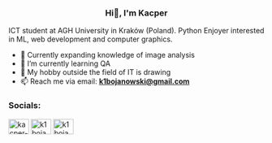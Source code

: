 <h3 align="center">Hi👋, I'm Kacper</h3>

 ICT student at AGH University in Kraków (Poland). Python Enjoyer interested in ML, web development and computer graphics. <br>

- 🔭 Currently expanding knowledge of image analysis
- 🌱 I’m currently learning QA
- 🎨 My hobby outside the field of IT is drawing
- 📫 Reach me via email: **k1bojanowski@gmail.com**

### Socials:
<p align="left">
<a href="https://linkedin.com/in/kacper-bojanowski-95985224b" target="blank"><img align="center" src="https://raw.githubusercontent.com/rahuldkjain/github-profile-readme-generator/master/src/images/icons/Social/linked-in-alt.svg" alt="kacper-bojanowski-95985224b" height="30" width="40" /></a>
<a href="https://www.hackerrank.com/k1bojanowski" target="blank"><img align="center" src="https://raw.githubusercontent.com/rahuldkjain/github-profile-readme-generator/master/src/images/icons/Social/hackerrank.svg" alt="k1bojanowski" height="30" width="40" /></a>
<a href="https://www.leetcode.com/k1bojanowski" target="blank"><img align="center" src="https://raw.githubusercontent.com/rahuldkjain/github-profile-readme-generator/master/src/images/icons/Social/leet-code.svg" alt="k1bojanowski" height="30" width="40" /></a> 
</p>

<!-- ### Languages and Tools:

![Python](https://img.shields.io/badge/Python-3776AB?style=for-the-badge&logo=python&logoColor=white)
![JS](https://img.shields.io/badge/JavaScript-323330?style=for-the-badge&logo=javascript&logoColor=F7DF1E)
![Java](https://img.shields.io/badge/Java-ED8B00?style=for-the-badge&logo=openjdk&logoColor=white)
![HTML5](https://img.shields.io/badge/HTML5-E34F26?style=for-the-badge&logo=html5&logoColor=white)
![CSS3](https://img.shields.io/badge/CSS3-1572B6?style=for-the-badge&logo=css3&logoColor=white)

![Postgres](https://img.shields.io/badge/postgres-%23316192.svg?style=for-the-badge&logo=postgresql&logoColor=white)
![Flask](https://img.shields.io/badge/flask-1b1721?style=for-the-badge&logo=flask&logoColor=white)
![Docker](https://img.shields.io/badge/docker-%230db7ed.svg?style=for-the-badge&logo=docker&logoColor=white)
![Mac OS](https://img.shields.io/badge/mac%20os-000000?style=for-the-badge&logo=apple&logoColor=white)
![Linux](https://img.shields.io/badge/Linux-FCC624?style=for-the-badge&logo=linux&logoColor=black)
![Blender](https://img.shields.io/badge/blender-%23F5792A.svg?style=for-the-badge&logo=blender&logoColor=white)
\ -->
<!-- ### Stats: -->
<!-- [![Kacper's GitHub stats](https://github-readme-stats.vercel.app/api?username=kcbojanowski&theme=github_dark)](https://github.com/anuraghazra/github-readme-stats) -->

